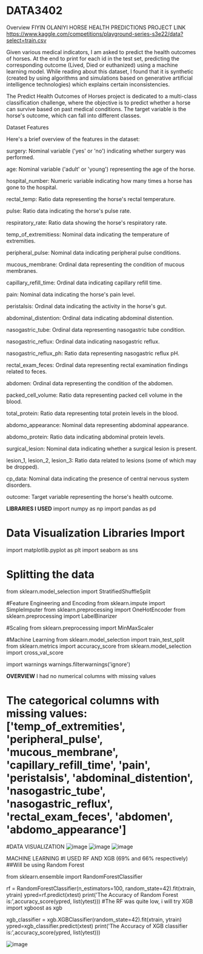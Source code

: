 # DATA3402
Overview
FIYIN OLANIYI
HORSE HEALTH PREDICTIONS PROJECT
LINK https://www.kaggle.com/competitions/playground-series-s3e22/data?select=train.csv

Given various medical indicators, I am asked to predict the health outcomes of horses. At the end to print for each id in the test set, predicting the corresponding outcome (Lived, Died or euthanized) using a machine learning model.
While reading about this dataset, I found that it is synthetic (created by using algorithms and simulations based on generative artificial intelligence technologies) which explains certain inconsistencies.

The Predict Health Outcomes of Horses project is dedicated to a multi-class classification challenge, where the objective is to predict whether a horse can survive based on past medical conditions. The target variable is the horse's outcome, which can fall into different classes.

Dataset Features

Here's a brief overview of the features in the dataset:

surgery: Nominal variable ('yes' or 'no') indicating whether surgery was performed.

age: Nominal variable ('adult' or 'young') representing the age of the horse.

hospital_number: Numeric variable indicating how many times a horse has gone to the hospital.

rectal_temp: Ratio data representing the horse's rectal temperature.

pulse: Ratio data indicating the horse's pulse rate.

respiratory_rate: Ratio data showing the horse's respiratory rate.

temp_of_extremitiess: Nominal data indicating the temperature of extremities.

peripheral_pulse: Nominal data indicating peripheral pulse conditions.

mucous_membrane: Ordinal data representing the condition of mucous membranes.

capillary_refill_time: Ordinal data indicating capillary refill time.

pain: Nominal data indicating the horse's pain level.

peristalsis: Ordinal data indicating the activity in the horse's gut.

abdominal_distention: Ordinal data indicating abdominal distention.

nasogastric_tube: Ordinal data representing nasogastric tube condition.

nasogastric_reflux: Ordinal data indicating nasogastric reflux.

nasogastric_reflux_ph: Ratio data representing nasogastric reflux pH.

rectal_exam_feces: Ordinal data representing rectal examination findings related to feces.

abdomen: Ordinal data representing the condition of the abdomen.

packed_cell_volume: Ratio data representing packed cell volume in the blood.

total_protein: Ratio data representing total protein levels in the blood.

abdomo_appearance: Nominal data representing abdominal appearance.

abdomo_protein: Ratio data indicating abdominal protein levels.

surgical_lesion: Nominal data indicating whether a surgical lesion is present.

lesion_1, lesion_2, lesion_3: Ratio data related to lesions (some of which may be dropped).

cp_data: Nominal data indicating the presence of central nervous system disorders.

outcome: Target variable representing the horse's health outcome.


**LIBRARIES I USED**
import numpy as np
import pandas as pd

# Data Visualization Libraries Import
import matplotlib.pyplot as plt
import seaborn as sns

# Splitting the data
from sklearn.model_selection import StratifiedShuffleSplit

#Feature Engineering and Encoding
from sklearn.impute import SimpleImputer
from sklearn.preprocessing import OneHotEncoder
from sklearn.preprocessing import LabelBinarizer

#Scaling
from sklearn.preprocessing import MinMaxScaler

#Machine Learning
from sklearn.model_selection import train_test_split
from sklearn.metrics import accuracy_score
from sklearn.model_selection import cross_val_score

import warnings
warnings.filterwarnings('ignore')


**OVERVIEW**
I had no numerical columns with missing values
# The categorical columns with missing values: ['temp_of_extremities', 'peripheral_pulse', 'mucous_membrane', 'capillary_refill_time', 'pain', 'peristalsis', 'abdominal_distention', 'nasogastric_tube', 'nasogastric_reflux', 'rectal_exam_feces', 'abdomen', 'abdomo_appearance']


#DATA VISUALIZATION
![image](https://github.com/fs239188/DATA3402/assets/143844308/056fad76-dd64-42c8-b915-42ef1630a53b)
![image](https://github.com/fs239188/DATA3402/assets/143844308/12ae8e0d-7d86-4dd4-8b4e-0f5fbc04e45e)
![image](https://github.com/fs239188/DATA3402/assets/143844308/2e562868-ee91-4438-9fb6-53b768d7e7d3)

MACHINE LEARNING
#I USED RF AND XGB   (69% and 66% respectively)
##Will be using Random Forest

from sklearn.ensemble import RandomForestClassifier

rf = RandomForestClassifier(n_estimators=100, random_state=42).fit(xtrain, ytrain)
ypred=rf.predict(xtest)
print('The Accuracy of Random Forest is:',accuracy_score(ypred, list(ytest)))
#The RF was quite low, i will try XGB
import xgboost as xgb

xgb_classifier = xgb.XGBClassifier(random_state=42).fit(xtrain, ytrain)
ypred=xgb_classifier.predict(xtest)
print('The Accuracy of XGB classifier is:',accuracy_score(ypred, list(ytest)))


![image](https://github.com/fs239188/DATA3402/assets/143844308/d0286740-30fb-4a99-8852-526e66df8e96)
